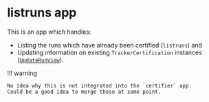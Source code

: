 # listruns app

This is an app which handles:

* Listing the runs which have already been certified (`listruns`) and
* Updating information on existing `TrackerCertification` instances
([`UpdateRunView`](views/updaterun.md)).

!!! warning
	
	No idea why this is not integrated into the `certifier` app.
	Could be a good idea to merge those at some point.
